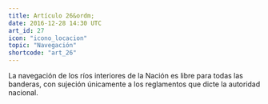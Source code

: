 ```yaml
---
title: Artículo 26&ordm;
date: 2016-12-28 14:30 UTC
art_id: 27
icon: "icono_locacion"
topic: "Navegación"
shortcode: "art_26"
---
```


La navegación de los ríos interiores de la Nación es libre para todas las banderas, con sujeción únicamente a los reglamentos que dicte la autoridad nacional.
